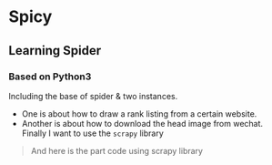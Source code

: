 # Spicy
## Learning Spider
### Based on Python3
Including the base of spider & two instances. <br>
* One is about how to draw a rank listing from a certain website.
* Another is about how to download the head image from wechat. <br>
    Finally I want to use the `scrapy` library
>And here is the part code using scrapy library
